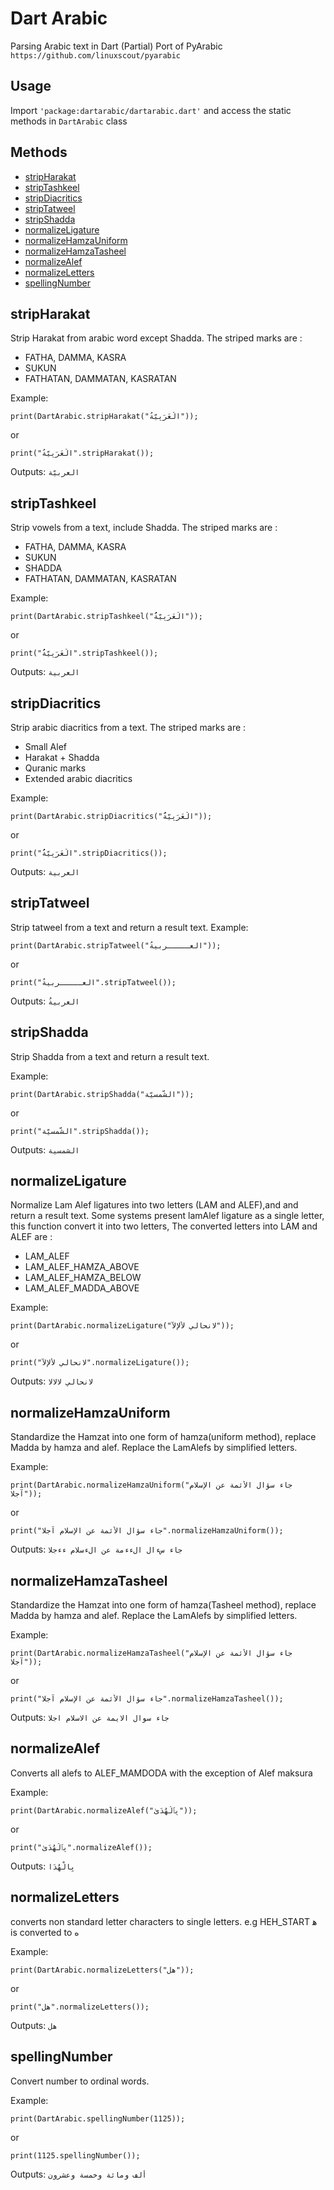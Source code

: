 # Dart Arabic

Parsing Arabic text in Dart
(Partial) Port of PyArabic `https://github.com/linuxscout/pyarabic`

## Usage
Import `'package:dartarabic/dartarabic.dart'` and access the static methods in `DartArabic` class

## Methods
- [stripHarakat](#stripharakat)
- [stripTashkeel](#striptashkeel)
- [stripDiacritics](#stripdiacritics)
- [stripTatweel](#striptatweel)
- [stripShadda](#stripshadda)
- [normalizeLigature](#normalizeligature)
- [normalizeHamzaUniform](#normalizehamzauniform)
- [normalizeHamzaTasheel](#normalizehamzatasheel)
- [normalizeAlef](#normalizealef)
- [normalizeLetters](#normalizeletters)
- [spellingNumber](#spellingNumber)

## stripHarakat
Strip Harakat from arabic word except Shadda.
The striped marks are :
- FATHA, DAMMA, KASRA
- SUKUN
- FATHATAN, DAMMATAN, KASRATAN

Example:
```
print(DartArabic.stripHarakat("الْعَرَبِيّةُ"));
```
or
```
print("الْعَرَبِيّةُ".stripHarakat());
```
Outputs: `العربيّة`

## stripTashkeel
Strip vowels from a text, include Shadda. The striped marks are :
- FATHA, DAMMA, KASRA
- SUKUN
- SHADDA
- FATHATAN, DAMMATAN, KASRATAN

Example:
```
print(DartArabic.stripTashkeel("الْعَرَبِيّةُُ"));
```
or 
```
print("الْعَرَبِيّةُُ".stripTashkeel());
```
Outputs: `العربية`



## stripDiacritics
Strip arabic diacritics from a text. The striped marks are :
- Small Alef 
- Harakat + Shadda
- Quranic marks
- Extended arabic diacritics

Example:
```
print(DartArabic.stripDiacritics("الْعَرَبِيّةُُ"));
```
or 
```
print("الْعَرَبِيّةُُ".stripDiacritics());
```
Outputs: `العربية`


## stripTatweel
 Strip tatweel from a text and return a result text.
Example:
```
print(DartArabic.stripTatweel("العـــــربيةُ"));
```
or
```
print("العـــــربيةُ".stripTatweel());
```
Outputs: `العربيةُ`



## stripShadda
 Strip Shadda from a text and return a result text.

Example:
```
print(DartArabic.stripShadda("الشّمسيّة"));
```
or 
```
print("الشّمسيّة".stripShadda());
```
Outputs: `الشمسية`


## normalizeLigature
Normalize Lam Alef ligatures into two letters (LAM and ALEF),and and return a result text. Some systems present lamAlef ligature as a single letter, this function convert it into two letters, The converted letters into  LAM and ALEF are :
- LAM_ALEF
- LAM_ALEF_HAMZA_ABOVE
- LAM_ALEF_HAMZA_BELOW
- LAM_ALEF_MADDA_ABOVE
        
Example:
```
print(DartArabic.normalizeLigature("ﻻنحالي ﻷﻹﻵ"));
```
or 
```
print("ﻻنحالي ﻷﻹﻵ".normalizeLigature());
```
Outputs: `لانحالي لالالا`


## normalizeHamzaUniform
Standardize the Hamzat into one form of hamza(uniform method), replace Madda by hamza and alef. Replace the LamAlefs by simplified letters.

Example:
```
print(DartArabic.normalizeHamzaUniform("جاء سؤال الأئمة عن الإسلام آجلا"));
```
or
```
print("جاء سؤال الأئمة عن الإسلام آجلا".normalizeHamzaUniform());
```
Outputs: `جاء سءال الءءمة عن الءسلام ءءجلا`


## normalizeHamzaTasheel
Standardize the Hamzat into one form of hamza(Tasheel method), replace Madda by hamza and alef. Replace the LamAlefs by simplified letters.

Example:
```
print(DartArabic.normalizeHamzaTasheel("جاء سؤال الأئمة عن الإسلام آجلا"));
```
or
```
print("جاء سؤال الأئمة عن الإسلام آجلا".normalizeHamzaTasheel());
```
Outputs: `جاء سوال الايمة عن الاسلام اجلا`


## normalizeAlef
Converts all alefs to ALEF_MAMDODA with the exception of Alef maksura

Example:
```
print(DartArabic.normalizeAlef("بِٱلْهُدَىٰ"));
```
or
```
print("بِٱلْهُدَىٰ".normalizeAlef());
```
Outputs: `بِالْهُدَا`

## normalizeLetters
converts non standard letter characters to single letters. e.g HEH_START ﻫ is converted to ه

Example:
```
print(DartArabic.normalizeLetters("ﻫﻞ"));
```
or 
```
print("ﻫﻞ".normalizeLetters());
```
Outputs: `هل`

## spellingNumber
Convert number to ordinal words.

Example:
```
print(DartArabic.spellingNumber(1125));
```
or
```
print(1125.spellingNumber());
```
Outputs: `ألف ومائة وخمسة وعشرون`
